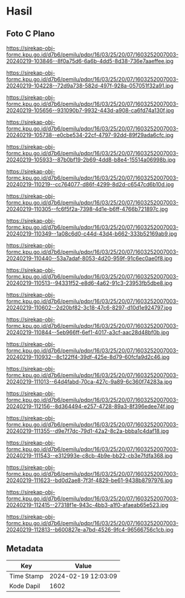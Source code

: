 # Hasil

## Foto C Plano

https://sirekap-obj-formc.kpu.go.id/d7b6/pemilu/pdpr/16/03/25/20/07/1603252007003-20240219-103846--8f0a75d6-6a6b-4dd5-8d38-736e7aaeffee.jpg

https://sirekap-obj-formc.kpu.go.id/d7b6/pemilu/pdpr/16/03/25/20/07/1603252007003-20240219-104228--72d9a738-582d-497f-928a-057051f32a91.jpg

https://sirekap-obj-formc.kpu.go.id/d7b6/pemilu/pdpr/16/03/25/20/07/1603252007003-20240219-105656--931090b7-9932-443d-a908-ca6fd74a130f.jpg

https://sirekap-obj-formc.kpu.go.id/d7b6/pemilu/pdpr/16/03/25/20/07/1603252007003-20240219-105738--e0cbe534-22cf-4797-92dd-89f29ada6cfc.jpg

https://sirekap-obj-formc.kpu.go.id/d7b6/pemilu/pdpr/16/03/25/20/07/1603252007003-20240219-105933--87b0bf19-2b69-4dd8-b8e4-15514a06998b.jpg

https://sirekap-obj-formc.kpu.go.id/d7b6/pemilu/pdpr/16/03/25/20/07/1603252007003-20240219-110219--cc764077-d86f-4299-8d2d-c6547cd6b10d.jpg

https://sirekap-obj-formc.kpu.go.id/d7b6/pemilu/pdpr/16/03/25/20/07/1603252007003-20240219-110305--fc6f5f2a-7398-4d1e-b6ff-4766b721897c.jpg

https://sirekap-obj-formc.kpu.go.id/d7b6/pemilu/pdpr/16/03/25/20/07/1603252007003-20240219-110349--1a08c6d0-c44d-43d4-b662-333b52169ab9.jpg

https://sirekap-obj-formc.kpu.go.id/d7b6/pemilu/pdpr/16/03/25/20/07/1603252007003-20240219-110440--53a7adaf-8053-4d20-959f-91c6ec0ae0f8.jpg

https://sirekap-obj-formc.kpu.go.id/d7b6/pemilu/pdpr/16/03/25/20/07/1603252007003-20240219-110513--94331f52-e8d6-4a62-91c3-23953fb5dbe8.jpg

https://sirekap-obj-formc.kpu.go.id/d7b6/pemilu/pdpr/16/03/25/20/07/1603252007003-20240219-110602--2d20bf82-3c18-47c6-8297-d10d1e924797.jpg

https://sirekap-obj-formc.kpu.go.id/d7b6/pemilu/pdpr/16/03/25/20/07/1603252007003-20240219-110844--5eb966ff-6ef1-4017-a3cf-aac28d48bf0b.jpg

https://sirekap-obj-formc.kpu.go.id/d7b6/pemilu/pdpr/16/03/25/20/07/1603252007003-20240219-110932--8c122ff4-39df-425e-8d79-60fcfa9d2c46.jpg

https://sirekap-obj-formc.kpu.go.id/d7b6/pemilu/pdpr/16/03/25/20/07/1603252007003-20240219-111013--64d4fabd-70ca-427c-9a89-6c360f74283a.jpg

https://sirekap-obj-formc.kpu.go.id/d7b6/pemilu/pdpr/16/03/25/20/07/1603252007003-20240219-112156--8d364494-e257-4728-89a3-8f396edee74f.jpg

https://sirekap-obj-formc.kpu.go.id/d7b6/pemilu/pdpr/16/03/25/20/07/1603252007003-20240219-111355--d9e7f7dc-79d1-42a2-8c2a-bbba1c4daf18.jpg

https://sirekap-obj-formc.kpu.go.id/d7b6/pemilu/pdpr/16/03/25/20/07/1603252007003-20240219-111543--e312993e-c8cb-4b9e-bb22-cb3e7fdfa368.jpg

https://sirekap-obj-formc.kpu.go.id/d7b6/pemilu/pdpr/16/03/25/20/07/1603252007003-20240219-111623--bd0d2ae8-7f3f-4829-be61-9438b8797976.jpg

https://sirekap-obj-formc.kpu.go.id/d7b6/pemilu/pdpr/16/03/25/20/07/1603252007003-20240219-112415--27318f1e-943c-4bb3-a1f0-afaeab65e523.jpg

https://sirekap-obj-formc.kpu.go.id/d7b6/pemilu/pdpr/16/03/25/20/07/1603252007003-20240219-112813--b600827e-a7bd-4526-9fc4-96566756c1cb.jpg


## Metadata

| Key        | Value               |
| ---------- | ------------------- |
| Time Stamp | 2024-02-19 12:03:09 |
| Kode Dapil | 1602                |




